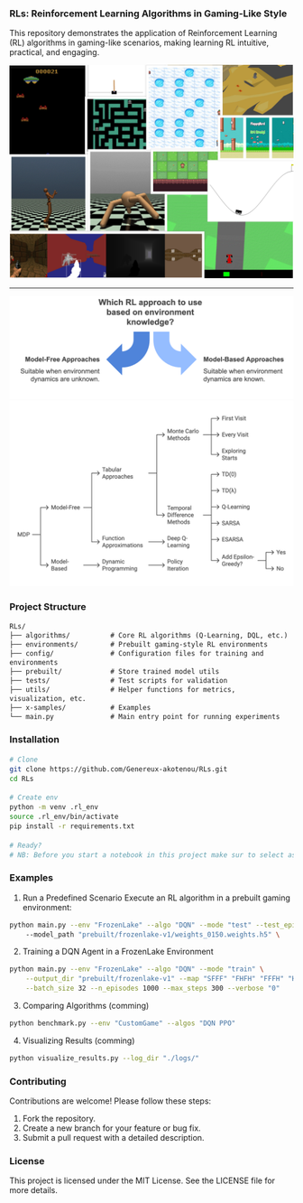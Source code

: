 ### RLs: Reinforcement Learning Algorithms in Gaming-Like Style

This repository demonstrates the application of Reinforcement Learning (RL) algorithms in gaming-like scenarios, making learning RL intuitive, practical, and engaging.

<img src="utils/images/RLS-DECO.jpg"/>

---

<img src="utils/images/napkin-selection (10).png"/>
<img src="utils/images/napkin-selection (8).png"/>


<!--This repository demonstrates the application of Reinforcement Learning (RL) algorithms in gaming-like scenarios, making learning RL intuitive, practical, and engaging. Whether you’re a beginner exploring RL concepts or an experienced researcher, this project serves as an interactive playground to understand, implement, and visualize RL techniques in a gaming framework.-->

<!-- ### Features
-	Interactive Gaming Environments: Test RL algorithms in dynamic, gaming-style simulations.
-	Pre-implemented RL Algorithms:
    -	Q-Learning
    -	Deep Q-Networks (DQN)
    -	Double DQN
    -	Policy Gradient Methods
    -	Proximal Policy Optimization (PPO)
    -	Customizable Environments: Easily modify or create new gaming scenarios for experimentation.
    -	Visualization: Track agent learning progress with rich visualizations and performance metrics.
    -	Modular Design: Well-organized and modular code for ease of understanding and contribution. -->

### Project Structure
```
RLs/
├── algorithms/          # Core RL algorithms (Q-Learning, DQL, etc.)
├── environments/        # Prebuilt gaming-style RL environments
├── config/              # Configuration files for training and environments
├── prebuilt/            # Store trained model utils
├── tests/               # Test scripts for validation
├── utils/               # Helper functions for metrics, visualization, etc.
├── x-samples/           # Examples
└── main.py              # Main entry point for running experiments
```

### Installation
```bash
# Clone
git clone https://github.com/Genereux-akotenou/RLs.git
cd RLs

# Create env
python -m venv .rl_env
source .rl_env/bin/activate
pip install -r requirements.txt

# Ready?
# NB: Before you start a notebook in this project make sur to select as a kernel '.rl_env/bin/python'
```

### Examples
1. Run a Predefined Scenario
Execute an RL algorithm in a prebuilt gaming environment:
```bash
python main.py --env "FrozenLake" --algo "DQN" --mode "test" --test_episodes 3 --verbose "1"
    --model_path "prebuilt/frozenlake-v1/weights_0150.weights.h5" \

```

2. Training a DQN Agent in a FrozenLake Environment
```bash
python main.py --env "FrozenLake" --algo "DQN" --mode "train" \
    --output_dir "prebuilt/frozenlake-v1" --map "SFFF" "FHFH" "FFFH" "HFFG" \
    --batch_size 32 --n_episodes 1000 --max_steps 300 --verbose "0"
```

3. Comparing Algorithms (comming)
<!-- Run multiple agents for benchmarking: -->
```bash
python benchmark.py --env "CustomGame" --algos "DQN PPO"
```

4. Visualizing Results (comming)
<!-- Generate performance graphs: -->
```bash
python visualize_results.py --log_dir "./logs/"
```

### Contributing
Contributions are welcome! Please follow these steps:
1.	Fork the repository.
2.	Create a new branch for your feature or bug fix.
3.	Submit a pull request with a detailed description.

### License
This project is licensed under the MIT License. See the LICENSE file for more details.

<!-- ### Contact
For questions or suggestions, feel free to reach out:
-	Email: Mahouzonssou.AKOTENOU@um6p.ma -->